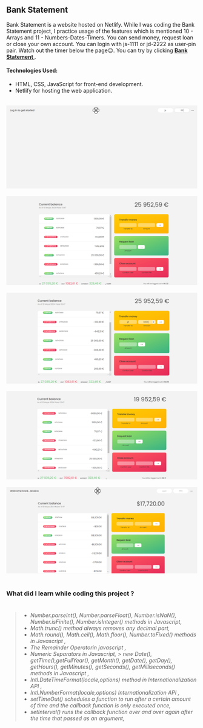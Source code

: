 ## Bank Statement

Bank Statement is a website hosted on Netlify. While I was coding the Bank Statement project, I practice usage of the features which is mentioned 10 - Arrays and 11 - Numbers-Dates-Timers. You can send money, request loan or close your own account. You can login with js-1111 or jd-2222 as user-pin pair. Watch out the timer below the page😉. You can try by clicking <strong>[ Bank Statement ](https://bank-statement-gldn.netlify.app//)</strong>.

#### Technologies Used:

- HTML, CSS, JavaScript for front-end development.
- Netlify for hosting the web application.

 <br/> 
   <img src="../ReadME__img/10-11 -  Bank Statement/bankStatement--1.png" alt="Bank Statement">
<br/>
 <br/> 
   <img src="../ReadME__img/10-11 -  Bank Statement/bankStatement--2.png" alt="Bank Statement">
<br/>
 <br/> 
   <img src="../ReadME__img/10-11 -  Bank Statement/bankStatement--3.png" alt="Bank Statement">
<br/>
 <br/> 
   <img src="../ReadME__img/10-11 -  Bank Statement/bankStatement--4.png" alt="Bank Statement">
<br/>
 <br/> 
   <img src="../ReadME__img/10-11 -  Bank Statement/bankStatement--5.png" alt="Bank Statement">
<br/>

 <br>

### What did I learn while coding this project ?

> #
>
> - _Number.parseInt(), Number.parseFloat(), Number.isNaN(), Number.isFinite(), Number.isInteger() methods in Javascript,_
> - _Math.trunc() method always removes any decimal part,_
> - _Math.round(), Math.ceil(), Math.floor(), Number.toFixed() methods in Javascript ,_
> - _The Remainder Operatorin javascript ,_
> - _Numeric Separators in Javascript,_ > _new Date(), getTime(),getFullYear(), getMonth(), getDate(), getDay(), getHours(), getMinutes(), getSeconds(), getMilliseconds() methods in Javascript ,_
> - _Intl.DateTimeFormat(locale,options) method in Internationalization API ,_
> - _Intl.NumberFormat(locale,options) Internationalization API ,_
> - _setTimeOut() schedules a function to run after a certain amount of time and the callback function is only executed once,_
> - _setInterval() runs the callback function over and over again after the time that passed as an argument,_
>
> #
